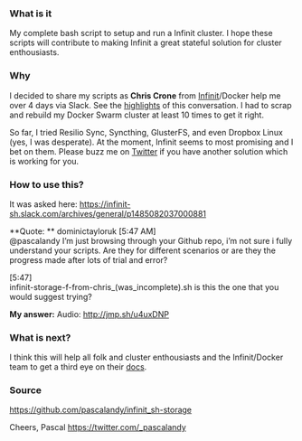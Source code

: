 ### What is it
My complete bash script to setup and run a Infinit cluster. I hope these scripts will contribute to making Infinit a great stateful solution for cluster enthousiasts.

### Why
I decided to share my scripts as **Chris Crone** from [Infinit](https://infinit.sh/)/Docker help me over 4 days via Slack. See the [highlights](/Chat%20Highlights%20of%20the%20week.md) of this conversation. I had to scrap and rebuild my Docker Swarm cluster at least 10 times to get it right.

So far, I tried Resilio Sync, Syncthing, GlusterFS, and even Dropbox Linux (yes, I was desperate). At the moment, Infinit seems to most promising and I bet on them. Please buzz me on [Twitter](https://twitter.com/_pascalandy) if you have another solution which is working for you.

### How to use this?

It was asked here: https://infinit-sh.slack.com/archives/general/p1485082037000881

**Quote:  **
dominictayloruk [5:47 AM]  
@pascalandy I’m just browsing through your Github repo, i’m not sure i fully understand your scripts. Are they for different scenarios or are they the progress made after lots of trial and error?

[5:47]  
infinit-storage-f-from-chris_(was_incomplete).sh is this the one that you would suggest trying?

**My answer:**
Audio: http://jmp.sh/u4uxDNP

### What is next?
I think this will help all folk and cluster enthousiasts and the Infinit/Docker team to get a third eye on their [docs](https://infinit.sh/documentation/reference).

### Source
https://github.com/pascalandy/infinit_sh-storage

Cheers, Pascal
https://twitter.com/_pascalandy


